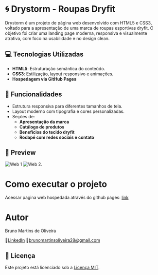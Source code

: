 # 🌀 Drystorm - Roupas Dryfit

Drystorm é um projeto de página web desenvolvido com HTML5 e CSS3, voltado para a apresentação de uma marca de roupas esportivas dryfit. O objetivo foi criar uma landing page moderna, 
responsiva e visualmente atrativa, com foco na usabilidade e no design clean.

## 💻 Tecnologias Utilizadas

- **HTML5**: Estruturação semântica do conteúdo.
- **CSS3**: Estilização, layout responsivo e animações.
- **Hospedagem via GitHub Pages**

## 📌 Funcionalidades

- Estrutura responsiva para diferentes tamanhos de tela.
- Layout moderno com tipografia e cores personalizadas.
- Seções de:
  - **Apresentação da marca**
  - **Catálogo de produtos**
  - **Benefícios do tecido dryfit**
  - **Rodapé com redes sociais e contato**

## 📸 Preview
![Web 1](https://raw.githubusercontent.com/brunomartinsoliveira/DryStormLandpage/refs/heads/main/img/modeloconceitual.jpg)
![Web 2](https://raw.githubusercontent.com/brunomartinsoliveira/DryStormLandpage/refs/heads/main/img/modeloconceitual2.jpg).

# Como executar o projeto

Acessar pagina web hospedada através do github pages:
[link](https://brunomartinsoliveira.github.io/DryStormLandpage/)

# Autor

Bruno Martins de Oliveira

🔗[LinkedIn](https://www.linkedin.com/in/martinsbrunodev/)
📧brunomartinsoliveira28@gmail.com

## 📄 Licença
Este projeto está licenciado sob a [Licença MIT](LICENSE).
